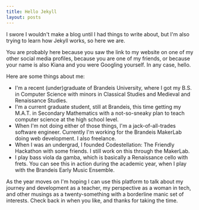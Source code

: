 ```yaml
---
title: Hello Jekyll
layout: posts
---
```

I swore I wouldn't make a blog until I had things to write about, but I'm also trying to learn how Jekyll works, so here we are.

You are probably here because you saw the link to my website on one of my other social media profiles, because you are one of my friends, or because your name is also Kiana and you were Googling yourself. In any case, hello.

Here are some things about me:

* I'm a recent (under)graduate of Brandeis University, where I got my B.S. in Computer Science with minors in Classical Studies and Medieval and Renaissance Studies.
* I'm a current graduate student, still at Brandeis, this time getting my M.A.T. in Secondary Mathematics with a not-so-sneaky plan to teach computer science at the high school level.
* When I'm not doing either of those things, I'm a jack-of-all-trades software engineer. Currently I'm working for the Brandeis MakerLab doing web development. I also freelance.
* When I was an undergrad, I founded Codestellation: The Friendly Hackathon with some friends. I still work on this through the MakerLab.
* I play bass viola da gamba, which is basically a Renaissance cello with frets. You can see this in action during the academic year, when I play with the Brandeis Early Music Ensemble.

As the year moves on I'm hoping I can use this platform to talk about my journey and development as a teacher, my perspective as a woman in tech, and other musings as a twenty-something with a borderline manic set of interests. Check back in when you like, and thanks for taking the time.
